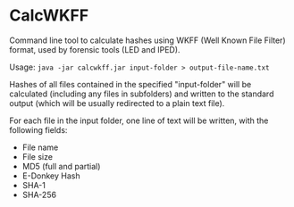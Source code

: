 # CalcWKFF
Command line tool to calculate hashes using WKFF (Well Known File Filter) format, used by forensic tools (LED and IPED).

Usage: ```java -jar calcwkff.jar input-folder > output-file-name.txt```

Hashes of all files contained in the specified "input-folder" will be calculated (including any files in subfolders) and written to the standard output (which will be usually redirected to a plain text file).

For each file in the input folder, one line of text will be written, with the following fields:
* File name
* File size
* MD5 (full and partial)
* E-Donkey Hash
* SHA-1
* SHA-256
